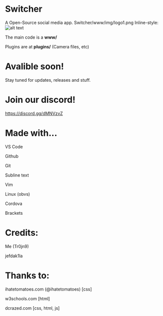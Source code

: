 # Switcher
A Open-Source social media app. Switcher/www/img/logo1.png
Inline-style: 
![alt text](Switcher/www/img/logo1.png "Logo Title Text 1")

The main code is a **www/**

Plugins are at **plugins/** (Camera files, etc)

# Avalible soon!
Stay tuned for updates, releases and stuff.

# Join our discord!
https://discord.gg/dMNVzvZ

# Made with...
VS Code

Github

Git

Subline text

Vim

Linux (obvs)

Cordova

Brackets

# Credits:
Me (Tr0jn9)

jefdak1la


# Thanks to:
ihatetomatoes.com (@ihatetomatoes) [css]

w3schools.com [html]

dcrazed.com [css, html, js]
